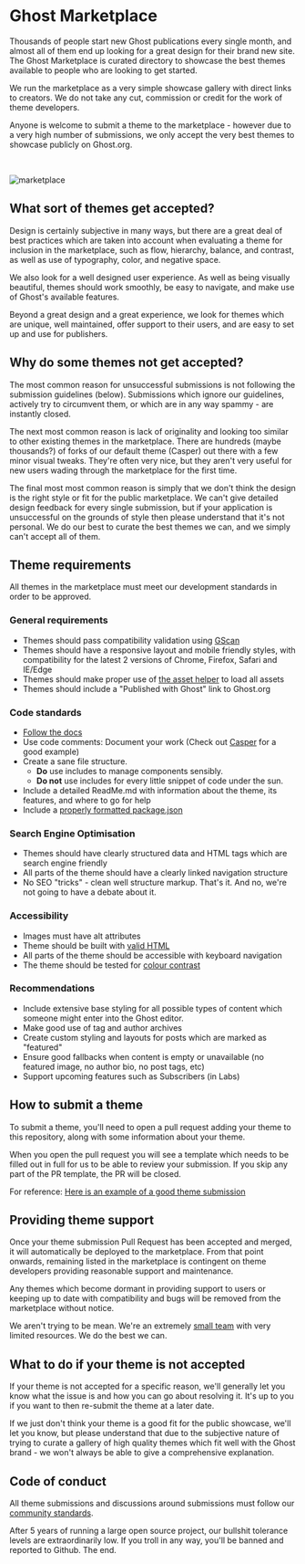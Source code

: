 # Ghost Marketplace

Thousands of people start new Ghost publications every single month, and almost all of them end up looking for a great design for their brand new site. The Ghost Marketplace is curated directory to showcase the best themes available to people who are looking to get started.

We run the marketplace as a very simple showcase gallery with direct links to creators. We do not take any cut, commission or credit for the work of theme developers.

Anyone is welcome to submit a theme to the marketplace - however due to a very high number of submissions, we only accept the very best themes to showcase publicly on Ghost.org.

<br>

![marketplace](https://user-images.githubusercontent.com/120485/32403908-3203a9dc-c180-11e7-8c00-c1a1186b621d.jpg)


## What sort of themes get accepted?

Design is certainly subjective in many ways, but there are a great deal of best practices which are taken into account when evaluating a theme for inclusion in the marketplace, such as flow, hierarchy, balance, and contrast, as well as use of typography, color, and negative space.

We also look for a well designed user experience. As well as being visually beautiful, themes should work smoothly, be easy to navigate, and make use of Ghost's available features.

Beyond a great design and a great experience, we look for themes which are unique, well maintained, offer support to their users, and are easy to set up and use for publishers.


## Why do some themes not get accepted?

The most common reason for unsuccessful submissions is not following the submission guidelines (below). Submissions which ignore our guidelines, actively try to circumvent them, or which are in any way spammy - are instantly closed.

The next most common reason is lack of originality and looking too similar to other existing themes in the marketplace. There are hundreds (maybe thousands?) of forks of our default theme (Casper) out there with a few minor visual tweaks. They're often very nice, but they aren't very useful for new users wading through the marketplace for the first time.

The final most most common reason is simply that we don't think the design is the right style or fit for the public marketplace. We can't give detailed design feedback for every single submission, but if your application is unsuccessful on the grounds of style then please understand that it's not personal. We do our best to curate the best themes we can, and we simply can't accept all of them.


## Theme requirements

All themes in the marketplace must meet our development standards in order to be approved.

### General requirements

- Themes should pass compatibility validation using [GScan](https://gscan.ghost.org/)
- Themes should have a responsive layout and mobile friendly styles, with compatibility for the latest 2 versions of Chrome, Firefox, Safari and IE/Edge
- Themes should make proper use of [the asset helper](https://themes.ghost.org/docs/asset) to load all assets
- Themes should include a "Published with Ghost" link to Ghost.org


### Code standards

- [Follow the docs](http://themes.ghost.org/docs)
- Use code comments: Document your work (Check out [Casper](https://github.com/TryGhost/Casper/blob/master/index.hbs) for a good example)
- Create a sane file structure.
    - **Do** use includes to manage components sensibly.
    - **Do not** use includes for every little snippet of code under the sun.
- Include a detailed ReadMe.md with information about the theme, its features, and where to go for help
- Include a [properly formatted package.json](https://github.com/TryGhost/Casper/blob/master/package.json)

### Search Engine Optimisation

- Themes should have clearly structured data and HTML tags which are search engine friendly
- All parts of the theme should have a clearly linked navigation structure
- No SEO "tricks" - clean well structure markup. That's it. And no, we're not going to have a debate about it.

### Accessibility

- Images must have alt attributes
- Theme should be built with [valid HTML](https://validator.w3.org/)
- All parts of the theme should be accessible with keyboard navigation
- The theme should be tested for [colour contrast](http://contrast-finder.tanaguru.com/)

### Recommendations

- Include extensive base styling for all possible types of content which someone might enter into the Ghost editor.
- Make good use of tag and author archives
- Create custom styling and layouts for posts which are marked as "featured"
- Ensure good fallbacks when content is empty or unavailable (no featured image, no author bio, no post tags, etc)
- Support upcoming features such as Subscribers (in Labs)


## How to submit a theme

To submit a theme, you'll need to open a pull request adding your theme to this repository, along with some information about your theme.

When you open the pull request you will see a template which needs to be filled out in full for us to be able to review your submission. If you skip any part of the PR template, the PR will be closed.

For reference: [Here is an example of a good theme submission](#)


## Providing theme support

Once your theme submission Pull Request has been accepted and merged, it will automatically be deployed to the marketplace. From that point onwards, remaining listed in the marketplace is contingent on theme developers providing reasonable support and maintenance.

Any themes which become dormant in providing support to users or keeping up to date with compatibility and bugs will be removed from the marketplace without notice.

We aren't trying to be mean. We're an extremely [small team](https://ghost.org/about/) with very limited resources. We do the best we can.


## What to do if your theme is not accepted

If your theme is not accepted for a specific reason, we'll generally let you know what the issue is and how you can go about resolving it. It's up to you if you want to then re-submit the theme at a later date.

If we just don't think your theme is a good fit for the public showcase, we'll let you know, but please understand that due to the subjective nature of trying to curate a gallery of high quality themes which fit well with the Ghost brand - we won't always be able to give a comprehensive explanation.


## Code of conduct

All theme submissions and discussions around submissions must follow our [community standards](https://ghost.org/conduct/).

After 5 years of running a large open source project, our bullshit tolerance levels are extraordinarily low. If you troll in any way, you'll be banned and reported to Github. The end.

